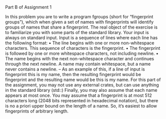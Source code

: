 Part B of Assignment 1

In this problem you are to write a program fgroups (short for “fingerprint
groups”), which when given a set of names with fingerprints will identify groups
of names that share a fingerprint. The real object of the exercise is to familiarize
you with some parts of the standard library.
Your input is always on standard input. Input is a sequence of lines where each
line has the following format:
• The line begins with one or more non-whitespace characters. This sequence
of characters is the fingerprint.
• The fingerprint is followed by one or more whitespace characters, not
including newline.
• The name begins with the next non-whitespace character and continues
through the next newline. A name may contain whitespace, but a name
never contains a newline.
– As an example of this, if a line of input is fingerprint this is my
name, then the resulting fingerprint would be fingerprint and the
resulting name would be this is my name.
For this part of the assignment, you may not use any external crates,
but can use anything in the standard library (std::)
Finally, you may also assume that each name appears at most once.
You may assume that a fingerprint is at most 512 characters long (2048 bits
represented in hexadecimal notation), but there is no a priori upper bound on
the length of a name. So, it’s easiest to allow fingerprints of arbitrary length.
